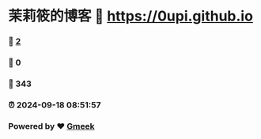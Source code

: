 # 茉莉筱的博客 :link: https://0upi.github.io 
### :page_facing_up: [2](https://0upi.github.io/tag.html) 
### :speech_balloon: 0 
### :hibiscus: 343 
### :alarm_clock: 2024-09-18 08:51:57 
### Powered by :heart: [Gmeek](https://github.com/Meekdai/Gmeek)
